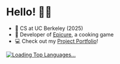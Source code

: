 # Hello! 👋🏼
* 🌟  CS at UC Berkeley (2025)
* 🍔  Developer of [Epicure](https://bit.ly/epicuregame), a cooking game
* 💻  Check out my [Project Portfolio](https://noah-ku.github.io/portfolio/)!

[![Loading Top Languages...](https://github-readme-stats-two-kappa-20.vercel.app/api/top-langs/?username=noah-ku&count_private=true&custom_title=Top+Repository+Languages&exclude_repo=verserush,tjc-notify&hide=shaderlab,hlsl,makefile,perl,objective-c%2B%2B)](https://github.com/noah-ku/github-readme-stats)
